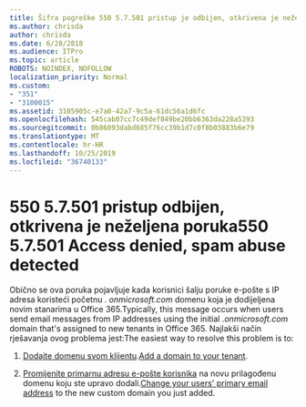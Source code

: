```yaml
---
title: Šifra pogreške 550 5.7.501 pristup je odbijen, otkrivena je neželjena poruka
ms.author: chrisda
author: chrisda
ms.date: 6/28/2018
ms.audience: ITPro
ms.topic: article
ROBOTS: NOINDEX, NOFOLLOW
localization_priority: Normal
ms.custom:
- "351"
- "3100015"
ms.assetid: 3105905c-e7a0-42a7-9c5a-61dc56a1d6fc
ms.openlocfilehash: 545cab07cc7c49def849be20bb6363da228a5393
ms.sourcegitcommit: 0b06093dabd685f76cc39b1d7c0f8b03883b6e79
ms.translationtype: MT
ms.contentlocale: hr-HR
ms.lasthandoff: 10/25/2019
ms.locfileid: "36740133"
---
```

# <a name="550-57501-access-denied-spam-abuse-detected"></a><span data-ttu-id="35300-102">550 5.7.501 pristup odbijen, otkrivena je neželjena poruka</span><span class="sxs-lookup"><span data-stu-id="35300-102">550 5.7.501 Access denied, spam abuse detected</span></span>

<span data-ttu-id="35300-103">Obično se ova poruka pojavljuje kada korisnici šalju poruke e-pošte s IP adresa koristeći početnu *. onmicrosoft.com* domenu koja je dodijeljena novim stanarima u Office 365.</span><span class="sxs-lookup"><span data-stu-id="35300-103">Typically, this message occurs when users send email messages from IP addresses using the initial *.onmicrosoft.com* domain that's assigned to new tenants in Office 365.</span></span> <span data-ttu-id="35300-104">Najlakši način rješavanja ovog problema jest:</span><span class="sxs-lookup"><span data-stu-id="35300-104">The easiest way to resolve this problem is to:</span></span>

1. <span data-ttu-id="35300-105">[Dodajte domenu svom klijentu](https://docs.microsoft.com//office365/admin/setup/add-domain).</span><span class="sxs-lookup"><span data-stu-id="35300-105">[Add a domain to your tenant](https://docs.microsoft.com//office365/admin/setup/add-domain).</span></span>

2. <span data-ttu-id="35300-106">[Promijenite primarnu adresu e-pošte korisnika](https://docs.microsoft.com//office365/admin/add-users/change-a-user-name-and-email-address) na novu prilagođenu domenu koju ste upravo dodali.</span><span class="sxs-lookup"><span data-stu-id="35300-106">[Change your users' primary email address](https://docs.microsoft.com//office365/admin/add-users/change-a-user-name-and-email-address) to the new custom domain you just added.</span></span>
